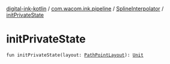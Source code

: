 [digital-ink-kotlin](../../index.md) / [com.wacom.ink.pipeline](../index.md) / [SplineInterpolator](index.md) / [initPrivateState](./init-private-state.md)

# initPrivateState

`fun initPrivateState(layout: `[`PathPointLayout`](../../com.wacom.ink/-path-point-layout/index.md)`): `[`Unit`](https://kotlinlang.org/api/latest/jvm/stdlib/kotlin/-unit/index.html)